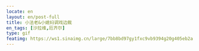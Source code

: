 ```yaml
---
locate: en
layout: en/post-full
title: 小法老&小媳妇调戏边裁
en_tags: [沙拉维,厄齐尔]
type: gif
featimg: https://ws1.sinaimg.cn/large/7bb8bd97gy1fxc9vb9394g20g405eb2a.gif
---
```

